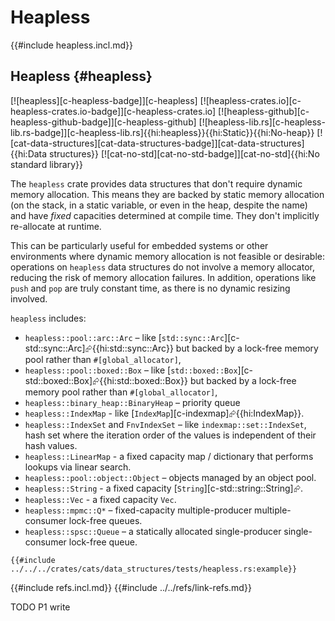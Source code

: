 # Heapless

{{#include heapless.incl.md}}

## Heapless {#heapless}

[![heapless][c-heapless-badge]][c-heapless] [![heapless-crates.io][c-heapless-crates.io-badge]][c-heapless-crates.io] [![heapless-github][c-heapless-github-badge]][c-heapless-github] [![heapless-lib.rs][c-heapless-lib.rs-badge]][c-heapless-lib.rs]{{hi:heapless}}{{hi:Static}}{{hi:No-heap}} [![cat-data-structures][cat-data-structures-badge]][cat-data-structures]{{hi:Data structures}} [![cat-no-std][cat-no-std-badge]][cat-no-std]{{hi:No standard library}}

The `heapless` crate provides data structures that don't require dynamic memory allocation. This means they are backed by static memory allocation (on the stack, in a static variable, or even in the heap, despite the name) and have _fixed_ capacities determined at compile time. They don't implicitly re-allocate at runtime.

This can be particularly useful for embedded systems or other environments where dynamic memory allocation is not feasible or desirable: operations on `heapless` data structures do not involve a memory allocator, reducing the risk of memory allocation failures. In addition, operations like `push` and `pop` are truly constant time, as there is no dynamic resizing involved.

`heapless` includes:

- `heapless::pool::arc::Arc` – like [`std::sync::Arc`][c-std::sync::Arc]⮳{{hi:std::sync::Arc}} but backed by a lock-free memory pool rather than `#[global_allocator]`,
- `heapless::pool::boxed::Box` – like [`std::boxed::Box`][c-std::boxed::Box]⮳{{hi:std::boxed::Box}} but backed by a lock-free memory pool rather than `#[global_allocator]`,
- `heapless::binary_heap::BinaryHeap` – priority queue
- `heapless::IndexMap` - like [`IndexMap`][c-indexmap]⮳{{hi:IndexMap}}.
- `heapless::IndexSet` and `FnvIndexSet` – like `indexmap::set::IndexSet`, hash set where the iteration order of the values is independent of their hash values.
- `heapless::LinearMap` - a fixed capacity map / dictionary that performs lookups via linear search.
- `heapless::pool::object::Object` – objects managed by an object pool.
- `heapless::String` - a fixed capacity [`String`][c-std::string::String]⮳.
- `heapless::Vec` - a fixed capacity `Vec`.
- `heapless::mpmc::Q*` – fixed-capacity multiple-producer multiple-consumer lock-free queues.
- `heapless::spsc::Queue` – a statically allocated single-producer single-consumer lock-free queue.

```rust,editable,noplayground
{{#include ../../../crates/cats/data_structures/tests/heapless.rs:example}}
```

{{#include refs.incl.md}}
{{#include ../../refs/link-refs.md}}

<div class="hidden">
TODO P1 write
</div>
